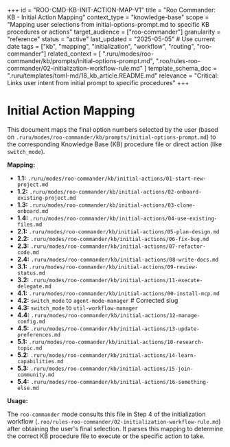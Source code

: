 +++
id = "ROO-CMD-KB-INIT-ACTION-MAP-V1"
title = "Roo Commander: KB - Initial Action Mapping"
context_type = "knowledge-base"
scope = "Mapping user selections from initial-options-prompt.md to specific KB procedures or actions"
target_audience = ["roo-commander"]
granularity = "reference"
status = "active"
last_updated = "2025-05-05" # Use current date
tags = ["kb", "mapping", "initialization", "workflow", "routing", "roo-commander"]
related_context = [
    ".ruru/modes/roo-commander/kb/prompts/initial-options-prompt.md",
    ".roo/rules-roo-commander/02-initialization-workflow-rule.md"
    ]
template_schema_doc = ".ruru/templates/toml-md/18_kb_article.README.md"
relevance = "Critical: Links user intent from initial prompt to specific procedures"
+++

# Initial Action Mapping

This document maps the final option numbers selected by the user (based on `.ruru/modes/roo-commander/kb/prompts/initial-options-prompt.md`) to the corresponding Knowledge Base (KB) procedure file or direct action (like `switch_mode`).

**Mapping:**

*   **1.1:** `.ruru/modes/roo-commander/kb/initial-actions/01-start-new-project.md`
*   **1.2:** `.ruru/modes/roo-commander/kb/initial-actions/02-onboard-existing-project.md`
*   **1.3:** `.ruru/modes/roo-commander/kb/initial-actions/03-clone-onboard.md`
*   **1.4:** `.ruru/modes/roo-commander/kb/initial-actions/04-use-existing-files.md`
*   **2.1:** `.ruru/modes/roo-commander/kb/initial-actions/05-plan-design.md`
*   **2.2:** `.ruru/modes/roo-commander/kb/initial-actions/06-fix-bug.md`
*   **2.3:** `.ruru/modes/roo-commander/kb/initial-actions/07-refactor-code.md`
*   **2.4:** `.ruru/modes/roo-commander/kb/initial-actions/08-write-docs.md`
*   **3.1:** `.ruru/modes/roo-commander/kb/initial-actions/09-review-status.md`
*   **3.2:** `.ruru/modes/roo-commander/kb/initial-actions/11-execute-delegate.md`
*   **4.1:** `.ruru/modes/roo-commander/kb/initial-actions/00-install-mcp.md`
*   **4.2:** `switch_mode` to `agent-mode-manager` # Corrected slug
*   **4.3:** `switch_mode` to `util-workflow-manager`
*   **4.4:** `.ruru/modes/roo-commander/kb/initial-actions/12-manage-config.md`
*   **4.5:** `.ruru/modes/roo-commander/kb/initial-actions/13-update-preferences.md`
*   **5.1:** `.ruru/modes/roo-commander/kb/initial-actions/10-research-topic.md`
*   **5.2:** `.ruru/modes/roo-commander/kb/initial-actions/14-learn-capabilities.md`
*   **5.3:** `.ruru/modes/roo-commander/kb/initial-actions/15-join-community.md`
*   **5.4:** `.ruru/modes/roo-commander/kb/initial-actions/16-something-else.md`

**Usage:**

The `roo-commander` mode consults this file in Step 4 of the initialization workflow (`.roo/rules-roo-commander/02-initialization-workflow-rule.md`) after obtaining the user's final selection. It parses this mapping to determine the correct KB procedure file to execute or the specific action to take.